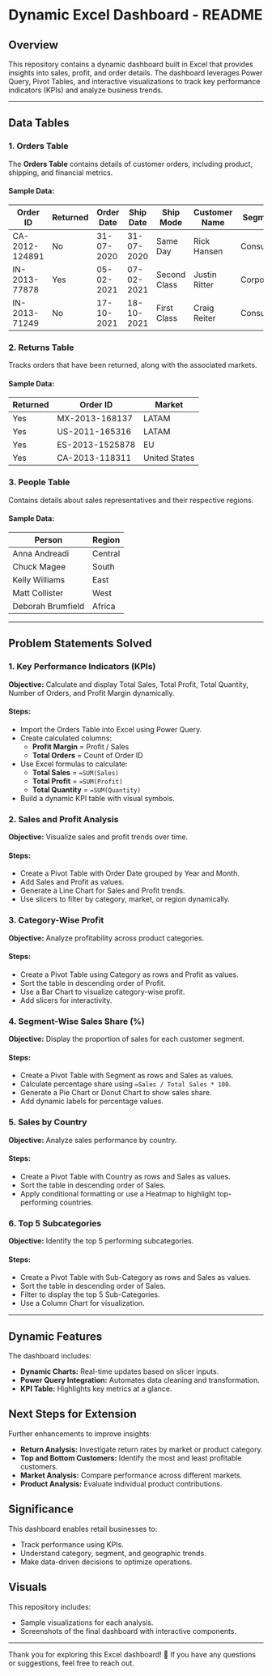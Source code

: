 # Dynamic Excel Dashboard - README

## Overview
This repository contains a dynamic dashboard built in Excel that provides insights into sales, profit, and order details. The dashboard leverages Power Query, Pivot Tables, and interactive visualizations to track key performance indicators (KPIs) and analyze business trends.

---

## Data Tables

### 1. Orders Table
The **Orders Table** contains details of customer orders, including product, shipping, and financial metrics.

#### Sample Data:
| Order ID       | Returned | Order Date | Ship Date | Ship Mode     | Customer Name  | Segment   | Country        | Market | Sales  | Profit | Discount |
|---------------|----------|------------|-----------|--------------|---------------|-----------|---------------|--------|--------|--------|----------|
| CA-2012-124891 | No       | 31-07-2020 | 31-07-2020 | Same Day     | Rick Hansen   | Consumer | United States | US     | 2309.65 | 762.18 | 0        |
| IN-2013-77878 | Yes      | 05-02-2021 | 07-02-2021 | Second Class | Justin Ritter | Corporate | Australia     | APAC   | 3709.40 | -288.77 | 0.1      |
| IN-2013-71249 | No       | 17-10-2021 | 18-10-2021 | First Class  | Craig Reiter  | Consumer  | Australia     | APAC   | 5175.17 | 919.97 | 0.1      |

### 2. Returns Table
Tracks orders that have been returned, along with the associated markets.

#### Sample Data:
| Returned | Order ID        | Market    |
|----------|----------------|-----------|
| Yes      | MX-2013-168137  | LATAM     |
| Yes      | US-2011-165316  | LATAM     |
| Yes      | ES-2013-1525878 | EU        |
| Yes      | CA-2013-118311  | United States |

### 3. People Table
Contains details about sales representatives and their respective regions.

#### Sample Data:
| Person           | Region  |
|-----------------|---------|
| Anna Andreadi   | Central |
| Chuck Magee     | South   |
| Kelly Williams  | East    |
| Matt Collister  | West    |
| Deborah Brumfield | Africa |

---

## Problem Statements Solved

### 1. Key Performance Indicators (KPIs)
**Objective:** Calculate and display Total Sales, Total Profit, Total Quantity, Number of Orders, and Profit Margin dynamically.

#### Steps:
- Import the Orders Table into Excel using Power Query.
- Create calculated columns:
  - **Profit Margin** = Profit / Sales
  - **Total Orders** = Count of Order ID
- Use Excel formulas to calculate:
  - **Total Sales** = `=SUM(Sales)`
  - **Total Profit** = `=SUM(Profit)`
  - **Total Quantity** = `=SUM(Quantity)`
- Build a dynamic KPI table with visual symbols.

### 2. Sales and Profit Analysis
**Objective:** Visualize sales and profit trends over time.

#### Steps:
- Create a Pivot Table with Order Date grouped by Year and Month.
- Add Sales and Profit as values.
- Generate a Line Chart for Sales and Profit trends.
- Use slicers to filter by category, market, or region dynamically.

### 3. Category-Wise Profit
**Objective:** Analyze profitability across product categories.

#### Steps:
- Create a Pivot Table using Category as rows and Profit as values.
- Sort the table in descending order of Profit.
- Use a Bar Chart to visualize category-wise profit.
- Add slicers for interactivity.

### 4. Segment-Wise Sales Share (%)
**Objective:** Display the proportion of sales for each customer segment.

#### Steps:
- Create a Pivot Table with Segment as rows and Sales as values.
- Calculate percentage share using `=Sales / Total Sales * 100`.
- Generate a Pie Chart or Donut Chart to show sales share.
- Add dynamic labels for percentage values.

### 5. Sales by Country
**Objective:** Analyze sales performance by country.

#### Steps:
- Create a Pivot Table with Country as rows and Sales as values.
- Sort the table in descending order of Sales.
- Apply conditional formatting or use a Heatmap to highlight top-performing countries.

### 6. Top 5 Subcategories
**Objective:** Identify the top 5 performing subcategories.

#### Steps:
- Create a Pivot Table with Sub-Category as rows and Sales as values.
- Sort the table in descending order of Sales.
- Filter to display the top 5 Sub-Categories.
- Use a Column Chart for visualization.

---

## Dynamic Features
The dashboard includes:
- **Dynamic Charts:** Real-time updates based on slicer inputs.
- **Power Query Integration:** Automates data cleaning and transformation.
- **KPI Table:** Highlights key metrics at a glance.

## Next Steps for Extension
Further enhancements to improve insights:
- **Return Analysis:** Investigate return rates by market or product category.
- **Top and Bottom Customers:** Identify the most and least profitable customers.
- **Market Analysis:** Compare performance across different markets.
- **Product Analysis:** Evaluate individual product contributions.

## Significance
This dashboard enables retail businesses to:
- Track performance using KPIs.
- Understand category, segment, and geographic trends.
- Make data-driven decisions to optimize operations.

## Visuals
This repository includes:
- Sample visualizations for each analysis.
- Screenshots of the final dashboard with interactive components.

---

Thank you for exploring this Excel dashboard! 🚀 If you have any questions or suggestions, feel free to reach out.

